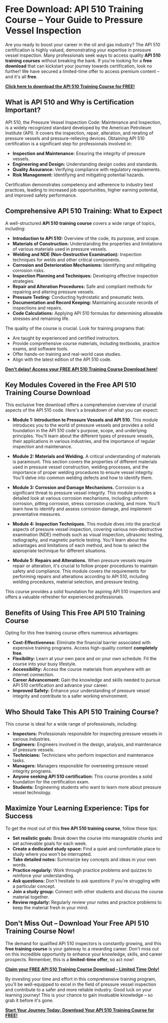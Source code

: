 # Free Download: API 510 Training Course – Your Guide to Pressure Vessel Inspection

Are you ready to boost your career in the oil and gas industry? The API 510 certification is highly valued, demonstrating your expertise in pressure vessel inspection. Many professionals seek ways to access quality **API 510 training courses** without breaking the bank. If you're looking for a **free download** that can kickstart your journey towards certification, look no further! We have secured a limited-time offer to access premium content – and it's all **free**.

[**Click here to download the API 510 Training Course for FREE!**](https://udemywork.com/api-510-training-course)

## What is API 510 and Why is Certification Important?

API 510, the Pressure Vessel Inspection Code: Maintenance and Inspection, is a widely recognized standard developed by the American Petroleum Institute (API). It covers the inspection, repair, alteration, and rerating of pressure vessels and pressure-relieving devices. Obtaining API 510 certification is a significant step for professionals involved in:

*   **Inspection and Maintenance:** Ensuring the integrity of pressure vessels.
*   **Engineering and Design:** Understanding design codes and standards.
*   **Quality Assurance:** Verifying compliance with regulatory requirements.
*   **Risk Management:** Identifying and mitigating potential hazards.

Certification demonstrates competency and adherence to industry best practices, leading to increased job opportunities, higher earning potential, and improved safety performance.

## Comprehensive API 510 Training: What to Expect

A well-structured **API 510 training course** covers a wide range of topics, including:

*   **Introduction to API 510:** Overview of the code, its purpose, and scope.
*   **Materials of Construction:** Understanding the properties and limitations of various materials used in pressure vessels.
*   **Welding and NDE (Non-Destructive Examination):** Inspection techniques for welds and other critical components.
*   **Corrosion and Deterioration Mechanisms:** Identifying and mitigating corrosion risks.
*   **Inspection Planning and Techniques:** Developing effective inspection strategies.
*   **Repair and Alteration Procedures:** Safe and compliant methods for repairing and altering pressure vessels.
*   **Pressure Testing:** Conducting hydrostatic and pneumatic tests.
*   **Documentation and Record Keeping:** Maintaining accurate records of inspections and repairs.
*   **Code Calculations:** Applying API 510 formulas for determining allowable stresses and remaining life.

The quality of the course is crucial. Look for training programs that:

*   Are taught by experienced and certified instructors.
*   Provide comprehensive course materials, including textbooks, practice exams, and software tools.
*   Offer hands-on training and real-world case studies.
*   Align with the latest edition of the API 510 code.

[**Don't delay! Access your FREE API 510 Training Course Download here!**](https://udemywork.com/api-510-training-course)

## Key Modules Covered in the Free API 510 Training Course Download

This exclusive free download offers a comprehensive overview of crucial aspects of the API 510 code. Here's a breakdown of what you can expect:

*   **Module 1: Introduction to Pressure Vessels and API 510.** This module introduces you to the world of pressure vessels and provides a solid foundation in the API 510 code's purpose, scope, and underlying principles. You'll learn about the different types of pressure vessels, their applications in various industries, and the importance of regular inspection and maintenance.

*   **Module 2: Materials and Welding.** A critical understanding of materials is paramount. This section covers the properties of different materials used in pressure vessel construction, welding processes, and the importance of proper welding procedures to ensure vessel integrity. You'll delve into common welding defects and how to identify them.

*   **Module 3: Corrosion and Damage Mechanisms.** Corrosion is a significant threat to pressure vessel integrity. This module provides a detailed look at various corrosion mechanisms, including uniform corrosion, pitting corrosion, stress corrosion cracking, and more. You'll learn how to identify and assess corrosion damage, and implement preventative measures.

*   **Module 4: Inspection Techniques.** This module dives into the practical aspects of pressure vessel inspection, covering various non-destructive examination (NDE) methods such as visual inspection, ultrasonic testing, radiography, and magnetic particle testing. You'll learn about the advantages and limitations of each method, and how to select the appropriate technique for different situations.

*   **Module 5: Repairs and Alterations.** When pressure vessels require repair or alteration, it's crucial to follow proper procedures to maintain safety and compliance. This module covers the requirements for performing repairs and alterations according to API 510, including welding procedures, material selection, and pressure testing.

This course provides a solid foundation for aspiring API 510 inspectors and offers a valuable refresher for experienced professionals.

## Benefits of Using This Free API 510 Training Course

Opting for this free training course offers numerous advantages:

*   **Cost-Effectiveness:** Eliminate the financial barrier associated with expensive training programs. Access high-quality content **completely free**.
*   **Flexibility:** Learn at your own pace and on your own schedule. Fit the course into your busy lifestyle.
*   **Accessibility:** Access the course materials from anywhere with an internet connection.
*   **Career Advancement:** Gain the knowledge and skills needed to pursue API 510 certification and advance your career.
*   **Improved Safety:** Enhance your understanding of pressure vessel integrity and contribute to a safer working environment.

## Who Should Take This API 510 Training Course?

This course is ideal for a wide range of professionals, including:

*   **Inspectors:** Professionals responsible for inspecting pressure vessels in various industries.
*   **Engineers:** Engineers involved in the design, analysis, and maintenance of pressure vessels.
*   **Technicians:** Technicians who perform inspection and maintenance tasks.
*   **Managers:** Managers responsible for overseeing pressure vessel integrity programs.
*   **Anyone seeking API 510 certification:** This course provides a solid foundation for the certification exam.
*   **Students:** Engineering students who want to learn more about pressure vessel technology.

## Maximize Your Learning Experience: Tips for Success

To get the most out of this **free API 510 training course**, follow these tips:

*   **Set realistic goals:** Break down the course into manageable chunks and set achievable goals for each week.
*   **Create a dedicated study space:** Find a quiet and comfortable place to study where you won't be interrupted.
*   **Take detailed notes:** Summarize key concepts and ideas in your own words.
*   **Practice regularly:** Work through practice problems and quizzes to reinforce your understanding.
*   **Ask questions:** Don't hesitate to ask questions if you're struggling with a particular concept.
*   **Join a study group:** Connect with other students and discuss the course material together.
*   **Review regularly:** Regularly review your notes and practice problems to keep the material fresh in your mind.

## Don't Miss Out – Download Your Free API 510 Training Course Now!

The demand for qualified API 510 inspectors is constantly growing, and this **free training course** is your gateway to a rewarding career. Don't miss out on this incredible opportunity to enhance your knowledge, skills, and career prospects. Remember, this is a **limited-time offer**, so act now!

[**Claim your FREE API 510 Training Course Download – Limited Time Only!**](https://udemywork.com/api-510-training-course)

By investing your time and effort in this comprehensive training program, you'll be well-equipped to excel in the field of pressure vessel inspection and contribute to a safer and more reliable industry. Good luck on your learning journey! This is your chance to gain invaluable knowledge – so grab it before it's gone.

[**Start Your Journey Today: Download Your API 510 Training Course for FREE!**](https://udemywork.com/api-510-training-course)
